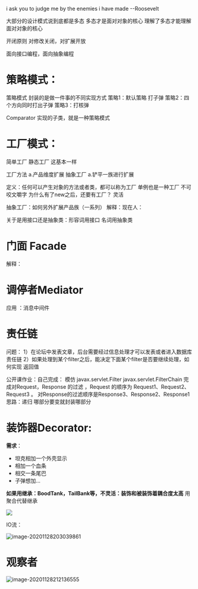 i ask you to judge me by the enemies i have made --Roosevelt

大部分的设计模式说到底都是多态
多态才是面对对象的核心 理解了多态才能理解面对对象的核心

开闭原则
对修改关闭，对扩展开放

面向接口编程，面向抽象编程

# 策略模式：
策略模式 封装的是做一件事的不同实现方式
    策略1：默认策略 打子弹
    策略2：四个方向同时打出子弹
    策略3：打核弹


Comparator 实现的子类，就是一种策略模式


# 工厂模式：
简单工厂
静态工厂 这基本一样

工厂方法
    a.产品维度扩展
抽象工厂
    a.铲平一族进行扩展

定义：任何可以产生对象的方法或者类，都可以称为工厂
单例也是一种工厂
不可咬文嚼字
为什么有了new之后，还要有工厂？
    灵活

抽象工厂：如何另外扩展产品族（一系列）
解释：现在人：

关于是用接口还是抽象类：形容词用接口 名词用抽象类



# 门面 Facade
解释：




# 调停者Mediator

应用 ：消息中间件


# 责任链
问题：
1）在论坛中发表文章，后台需要经过信息处理才可以发表或者进入数据库
    责任链
2）如果处理到某个filter之后，能决定下面某个filter是否要继续处理，如何实现
    返回值

公开课作业：自己完成：
    模仿
    javax.servlet.Filter
    javax.servlet.FilterChain
    完成对Request，Response 的过滤 ，Request 的顺序为 Request1、Request2、Request3 。
    对Response的过滤顺序是Response3、Response2、Response1
    思路：递归
哪部分要变就封装哪部分

# 装饰器Decorator:
**需求**：

- 坦克相加一个外壳显示
- 相加一个血条
- 相交一条尾巴
- 子弹想加...

**如果用继承：BoodTank，TailBank等，不灵活：装饰和被装饰着耦合度太高**
用聚合代替继承

![](https://kaikaimd.oss-cn-beijing.aliyuncs.com/md/image-20201128063723040.png)





IO流：

![image-20201128203039861](https://kaikaimd.oss-cn-beijing.aliyuncs.com/md/image-20201128203039861.png)





















# 观察者

![image-20201128212136555](https://kaikaimd.oss-cn-beijing.aliyuncs.com/md/image-20201128212136555.png)







